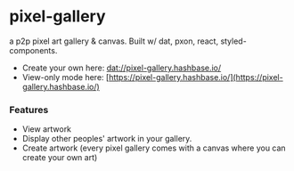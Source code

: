 # pixel-gallery

a p2p pixel art gallery & canvas. Built w/ dat, pxon, react, styled-components.

- Create your own here: [dat://pixel-gallery.hashbase.io/](dat://pixel-gallery.hashbase.io/)
- View-only mode here: [https://pixel-gallery.hashbase.io/](https://pixel-gallery.hashbase.io/)

### Features

- View artwork
- Display other peoples' artwork in your gallery.
- Create artwork (every pixel gallery comes with a canvas where you can create your own art)

